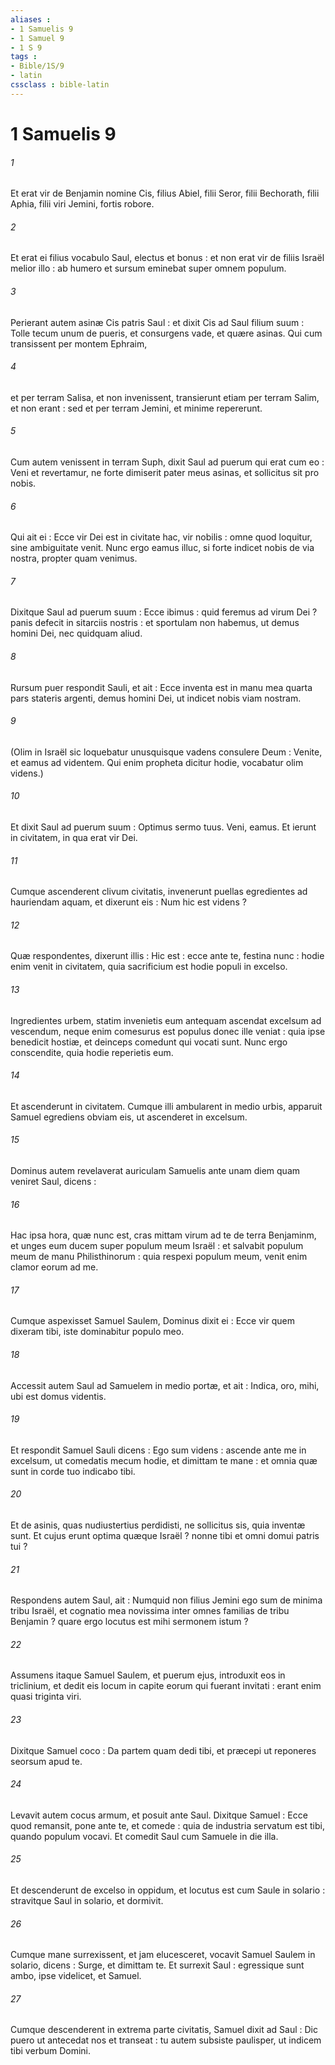 ```yaml
---
aliases : 
- 1 Samuelis 9
- 1 Samuel 9
- 1 S 9
tags : 
- Bible/1S/9
- latin
cssclass : bible-latin
---
```


# 1 Samuelis 9

###### 1
Et erat vir de Benjamin nomine Cis, filius Abiel, filii Seror, filii Bechorath, filii Aphia, filii viri Jemini, fortis robore.
###### 2
Et erat ei filius vocabulo Saul, electus et bonus : et non erat vir de filiis Israël melior illo : ab humero et sursum eminebat super omnem populum.
###### 3
Perierant autem asinæ Cis patris Saul : et dixit Cis ad Saul filium suum : Tolle tecum unum de pueris, et consurgens vade, et quære asinas. Qui cum transissent per montem Ephraim,
###### 4
et per terram Salisa, et non invenissent, transierunt etiam per terram Salim, et non erant : sed et per terram Jemini, et minime repererunt.
###### 5
Cum autem venissent in terram Suph, dixit Saul ad puerum qui erat cum eo : Veni et revertamur, ne forte dimiserit pater meus asinas, et sollicitus sit pro nobis.
###### 6
Qui ait ei : Ecce vir Dei est in civitate hac, vir nobilis : omne quod loquitur, sine ambiguitate venit. Nunc ergo eamus illuc, si forte indicet nobis de via nostra, propter quam venimus.
###### 7
Dixitque Saul ad puerum suum : Ecce ibimus : quid feremus ad virum Dei ? panis defecit in sitarciis nostris : et sportulam non habemus, ut demus homini Dei, nec quidquam aliud.
###### 8
Rursum puer respondit Sauli, et ait : Ecce inventa est in manu mea quarta pars stateris argenti, demus homini Dei, ut indicet nobis viam nostram.
###### 9
(Olim in Israël sic loquebatur unusquisque vadens consulere Deum : Venite, et eamus ad videntem. Qui enim propheta dicitur hodie, vocabatur olim videns.)
###### 10
Et dixit Saul ad puerum suum : Optimus sermo tuus. Veni, eamus. Et ierunt in civitatem, in qua erat vir Dei.
###### 11
Cumque ascenderent clivum civitatis, invenerunt puellas egredientes ad hauriendam aquam, et dixerunt eis : Num hic est videns ?
###### 12
Quæ respondentes, dixerunt illis : Hic est : ecce ante te, festina nunc : hodie enim venit in civitatem, quia sacrificium est hodie populi in excelso.
###### 13
Ingredientes urbem, statim invenietis eum antequam ascendat excelsum ad vescendum, neque enim comesurus est populus donec ille veniat : quia ipse benedicit hostiæ, et deinceps comedunt qui vocati sunt. Nunc ergo conscendite, quia hodie reperietis eum.
###### 14
Et ascenderunt in civitatem. Cumque illi ambularent in medio urbis, apparuit Samuel egrediens obviam eis, ut ascenderet in excelsum.
###### 15
Dominus autem revelaverat auriculam Samuelis ante unam diem quam veniret Saul, dicens :
###### 16
Hac ipsa hora, quæ nunc est, cras mittam virum ad te de terra Benjaminm, et unges eum ducem super populum meum Israël : et salvabit populum meum de manu Philisthinorum : quia respexi populum meum, venit enim clamor eorum ad me.
###### 17
Cumque aspexisset Samuel Saulem, Dominus dixit ei : Ecce vir quem dixeram tibi, iste dominabitur populo meo.
###### 18
Accessit autem Saul ad Samuelem in medio portæ, et ait : Indica, oro, mihi, ubi est domus videntis.
###### 19
Et respondit Samuel Sauli dicens : Ego sum videns : ascende ante me in excelsum, ut comedatis mecum hodie, et dimittam te mane : et omnia quæ sunt in corde tuo indicabo tibi.
###### 20
Et de asinis, quas nudiustertius perdidisti, ne sollicitus sis, quia inventæ sunt. Et cujus erunt optima quæque Israël ? nonne tibi et omni domui patris tui ?
###### 21
Respondens autem Saul, ait : Numquid non filius Jemini ego sum de minima tribu Israël, et cognatio mea novissima inter omnes familias de tribu Benjamin ? quare ergo locutus est mihi sermonem istum ?
###### 22
Assumens itaque Samuel Saulem, et puerum ejus, introduxit eos in triclinium, et dedit eis locum in capite eorum qui fuerant invitati : erant enim quasi triginta viri.
###### 23
Dixitque Samuel coco : Da partem quam dedi tibi, et præcepi ut reponeres seorsum apud te.
###### 24
Levavit autem cocus armum, et posuit ante Saul. Dixitque Samuel : Ecce quod remansit, pone ante te, et comede : quia de industria servatum est tibi, quando populum vocavi. Et comedit Saul cum Samuele in die illa.
###### 25
Et descenderunt de excelso in oppidum, et locutus est cum Saule in solario : stravitque Saul in solario, et dormivit.
###### 26
Cumque mane surrexissent, et jam elucesceret, vocavit Samuel Saulem in solario, dicens : Surge, et dimittam te. Et surrexit Saul : egressique sunt ambo, ipse videlicet, et Samuel.
###### 27
Cumque descenderent in extrema parte civitatis, Samuel dixit ad Saul : Dic puero ut antecedat nos et transeat : tu autem subsiste paulisper, ut indicem tibi verbum Domini.
